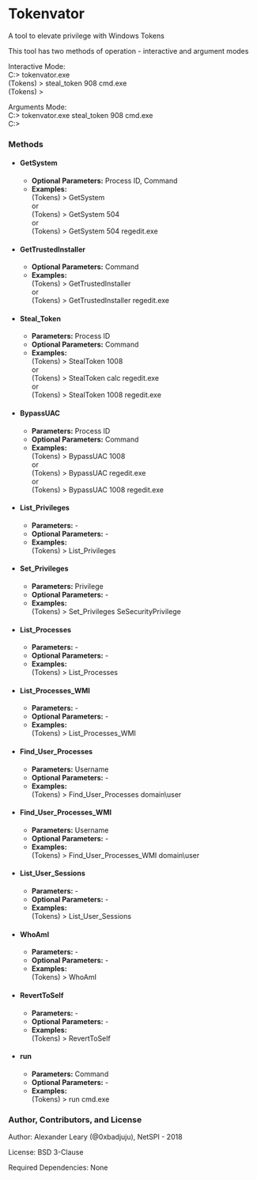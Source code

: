 # Tokenvator
A tool to elevate privilege with Windows Tokens

This tool has two methods of operation - interactive and argument modes

Interactive Mode: <br/>
C:\> tokenvator.exe <br/>
(Tokens) > steal_token 908 cmd.exe <br/>
(Tokens) > <br/>

Arguments Mode: <br/>
C:\> tokenvator.exe steal_token 908 cmd.exe <br/>
C:\> <br/>

### Methods

* #### GetSystem
  * **Optional Parameters:** Process ID, Command
  * **Examples:** <br/>
  (Tokens) > GetSystem <br/>
  or <br />
  (Tokens) > GetSystem 504 <br/>
  or <br />
  (Tokens) > GetSystem 504 regedit.exe <br/>
  
* #### GetTrustedInstaller
  * **Optional Parameters:** Command
  * **Examples:** <br/>
  (Tokens) > GetTrustedInstaller <br/>
  or <br />
  (Tokens) > GetTrustedInstaller regedit.exe <br/>
  
* #### Steal_Token
  * **Parameters:** Process ID
  * **Optional Parameters:** Command
  * **Examples:** <br/>
  (Tokens) > StealToken 1008 <br/>
  or <br />
  (Tokens) > StealToken calc regedit.exe <br/>
  or <br />
  (Tokens) > StealToken 1008 regedit.exe <br/>
  
* #### BypassUAC
  * **Parameters:** Process ID
  * **Optional Parameters:** Command
  * **Examples:** <br/>
  (Tokens) > BypassUAC 1008 <br/>
  or <br />
  (Tokens) > BypassUAC regedit.exe <br/>
  or <br />
  (Tokens) > BypassUAC 1008 regedit.exe <br/>
  
* #### List_Privileges
  * **Parameters:** -
  * **Optional Parameters:** -
  * **Examples:** <br/>
  (Tokens) > List_Privileges <br/>
  
* #### Set_Privileges
  * **Parameters:** Privilege
  * **Optional Parameters:** -
  * **Examples:** <br/>
  (Tokens) > Set_Privileges SeSecurityPrivilege<br/> 
  
* #### List_Processes
  * **Parameters:** -
  * **Optional Parameters:** -
  * **Examples:** <br/>
  (Tokens) > List_Processes<br/> 
  
* #### List_Processes_WMI
  * **Parameters:** -
  * **Optional Parameters:** -
  * **Examples:** <br/>
  (Tokens) > List_Processes_WMI<br/> 
  
* #### Find_User_Processes
  * **Parameters:** Username
  * **Optional Parameters:** -
  * **Examples:** <br/>
  (Tokens) > Find_User_Processes domain\user<br/> 
  
* #### Find_User_Processes_WMI
  * **Parameters:** Username
  * **Optional Parameters:** -
  * **Examples:** <br/>
  (Tokens) > Find_User_Processes_WMI domain\user<br/> 

* #### List_User_Sessions
  * **Parameters:** -
  * **Optional Parameters:** -
  * **Examples:** <br/>
  (Tokens) > List_User_Sessions<br/> 
  
* #### WhoAmI
  * **Parameters:** -
  * **Optional Parameters:** -
  * **Examples:** <br/>
  (Tokens) > WhoAmI<br/> 

* #### RevertToSelf
  * **Parameters:** -
  * **Optional Parameters:** -
  * **Examples:** <br/>
  (Tokens) > RevertToSelf<br/> 
  
* #### run
  * **Parameters:** Command
  * **Optional Parameters:** -
  * **Examples:** <br/>
  (Tokens) > run cmd.exe<br/> 

### Author, Contributors, and License

Author: Alexander Leary (@0xbadjuju), NetSPI - 2018

License: BSD 3-Clause

Required Dependencies: None
